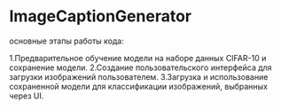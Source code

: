 # ImageCaptionGenerator
основные этапы работы кода:

1.Предварительное обучение модели на наборе данных CIFAR-10 и сохранение модели. 
2.Создание пользовательского интерфейса для загрузки изображений пользователем.
3.Загрузка и использование сохраненной модели для классификации изображений, выбранных через UI.

